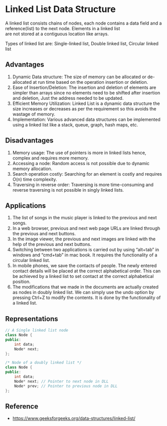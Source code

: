 # Linked List Data Structure

A linked list consists chains of nodes, each node contains a data field and a reference(list) to the next node. Elements in a linked list\
are not stored at a contiguous location like arrays.

Types of linked list are: Single-linked list, Double linked list, Circular linked list

## Advantages

1. Dynamic Data structure: The size of memory can be allocated or de-allocated at run time based on the operation insertion or deletion.
2. Ease of Insertion/Deletion: The insertion and deletion of elements are simpler than arrays since no elements need to be shifted after insertion and deletion, Just the address needed to be updated.
3. Efficient Memory Utilization: Linked List is a dynamic data structure the size increases or decreases as per the requirement so this avoids the wastage of memory. 
4. Implementation: Various advanced data structures can be implemented using a linked list like a stack, queue, graph, hash maps, etc.

## Disadvantages

1. Memory usage: The use of pointers is more in linked lists hence, complex and requires more memory.
2. Accessing a node: Random access is not possible due to dynamic memory allocation.
3. Search operation costly: Searching for an element is costly and requires O(n) time complexity.
4. Traversing in reverse order: Traversing is more time-consuming and reverse traversing is not possible in singly linked lists. 

## Applications

1. The list of songs in the music player is linked to the previous and next songs. 
2. In a web browser, previous and next web page URLs are linked through the previous and next buttons.
3. In the image viewer, the previous and next images are linked with the help of the previous and next buttons.
4. Switching between two applications is carried out by using “alt+tab” in windows and “cmd+tab” in mac book. It requires the functionality of a circular linked list.
5. In mobile phones, we save the contacts of people. The newly entered contact details will be placed at the correct alphabetical order. This can be achieved by a linked list to set contact at the correct alphabetical position.
6. The modifications that we made in the documents are actually created as nodes in doubly linked list. We can simply use the undo option by pressing Ctrl+Z to modify the contents. It is done by the functionality of a linked list.

## Representations

```C++
// A Single linked list node
class Node {
public:
	int data;
	Node* next;
};
```

```C++
/* Node of a doubly linked list */
class Node {
public:
	int data;
	Node* next; // Pointer to next node in DLL
	Node* prev; // Pointer to previous node in DLL
};
```

## Reference

- https://www.geeksforgeeks.org/data-structures/linked-list/